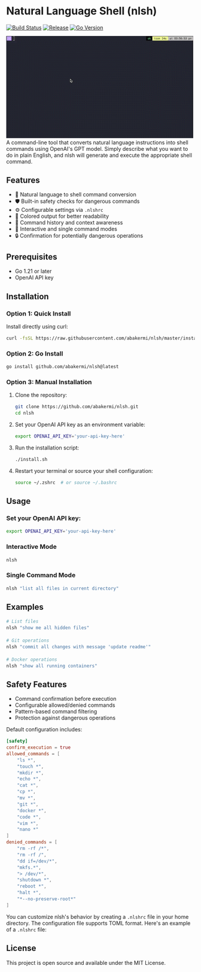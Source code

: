 # Natural Language Shell (nlsh)

[![Build Status](https://github.com/abakermi/nlsh/actions/workflows/release.yml/badge.svg)](https://github.com/abakermi/nlsh/actions/workflows/release.yml)
[![Release](https://img.shields.io/github/v/release/abakermi/nlsh)](https://github.com/abakermi/nlsh/releases/latest)
[![Go Version](https://img.shields.io/github/go-mod/go-version/abakermi/nlsh)](https://github.com/abakermi/nlsh)

<img src="./resources//play.gif" width="500" />
A command-line tool that converts natural language instructions into shell commands using OpenAI's GPT model. Simply describe what you want to do in plain English, and nlsh will generate and execute the appropriate shell command.

## Features

- 🧠 Natural language to shell command conversion
- 🛡️ Built-in safety checks for dangerous commands
- ⚙️ Configurable settings via `.nlshrc`
- 🎨 Colored output for better readability
- 📝 Command history and context awareness
- 🔄 Interactive and single command modes
- 🔒 Confirmation for potentially dangerous operations

## Prerequisites

- Go 1.21 or later
- OpenAI API key

## Installation

### Option 1: Quick Install

Install directly using curl:
```bash
curl -fsSL https://raw.githubusercontent.com/abakermi/nlsh/master/install.sh | bash
```

### Option 2: Go Install

```bash
go install github.com/abakermi/nlsh@latest
```
### Option 3: Manual Installation
1. Clone the repository:
   ```bash
   git clone https://github.com/abakermi/nlsh.git
   cd nlsh
   ```
2. Set your OpenAI API key as an environment variable:
   ```bash
   export OPENAI_API_KEY='your-api-key-here'
   ```
3. Run the installation script:
   ```bash
   ./install.sh
   ```
4. Restart your terminal or source your shell configuration:
   ```bash
   source ~/.zshrc  # or source ~/.bashrc
   ```

## Usage

### Set your OpenAI API key:

```bash
export OPENAI_API_KEY='your-api-key-here'
```
### Interactive Mode

```bash
nlsh
```

### Single Command Mode
```bash
nlsh "list all files in current directory"
```
## Examples
```bash
# List files
nlsh "show me all hidden files"

# Git operations
nlsh "commit all changes with message 'update readme'"

# Docker operations
nlsh "show all running containers"
```

## Safety Features
- Command confirmation before execution
- Configurable allowed/denied commands
- Pattern-based command filtering
- Protection against dangerous operations

Default configuration includes:
```toml
[safety]
confirm_execution = true
allowed_commands = [
    "ls *",
    "touch *",
    "mkdir *",
    "echo *",
    "cat *",
    "cp *",
    "mv *",
    "git *",
    "docker *",
    "code *",
    "vim *",
    "nano *"
]
denied_commands = [
    "rm -rf /*",
    "rm -rf /",
    "dd if=/dev/*",
    "mkfs.*",
    "> /dev/*",
    "shutdown *",
    "reboot *",
    "halt *",
    "*--no-preserve-root*"
]
```
You can customize nlsh's behavior by creating a `.nlshrc` file in your home directory. The configuration file supports TOML format. Here's an example of a `.nlshrc` file:

## License

This project is open source and available under the MIT License.